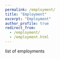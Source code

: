 ```yaml
---
permalink: /employment/
title: "Employment"
excerpt: "Employment"
author_profile: true
redirect_from: 
  - /employment/
  - /employment.html
---
```


list of employments